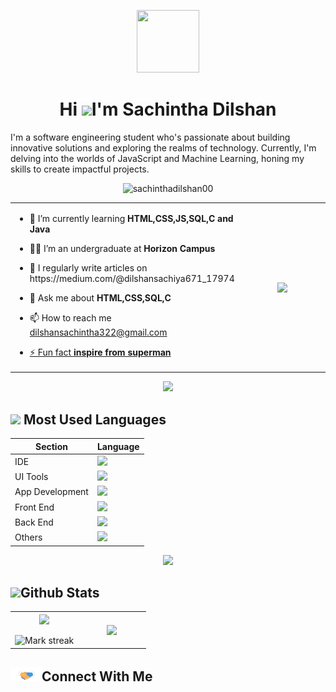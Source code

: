 <!--- Top section(start) -->
<p align="center"> <img src="https://raw.githubusercontent.com/7oSkaaa/7oSkaaa/main/Images/about_me.gif" width="100" height="100" /> </p>
<h1 align="center">Hi <img src="https://github.com/abdoachhoubi/abdoachhoubi/blob/main/gifs/Hi.gif" width="30">I'm Sachintha Dilshan</h1>
<p>I'm a software engineering student who's passionate about building innovative solutions and exploring the realms of technology. Currently, I'm delving into the worlds of JavaScript and Machine Learning, honing my skills to create impactful projects.</p>
<!--- Top section(end) -->

<!--- Profile View section(start) -->
<p align="center"><img src="https://komarev.com/ghpvc/?username=sachinthadilshan00&label=Profile%20views&color=0e75b6&style=flat" alt="sachinthadilshan00" /> </p>
<!--- Profile View section(end) -->

<!--- First Table section(start) -->
<table align="center">
<tbody>
  <tr border="none">
    <td width="50%" align="left">
    <ul dir="auto">
    <li> <p dir="auto">🌱 I’m currently learning <strong>HTML,CSS,JS,SQL,C and Java</strong></p> </li>
    <li> <p dir="auto">🧑‍🎓 I’m an undergraduate at <strong>Horizon Campus</strong></p> </li>
    <li> <p dir="auto">📝 I regularly write articles on https://medium.com/@dilshansachiya671_17974</p> </li>
    <li> <p dir="auto">💬 Ask me about <strong>HTML,CSS,SQL,C</strong></p> </li>
    <li> <p dir="auto">📫 How to reach me <a href="mailto:dilshansachintha322@gmail.com">dilshansachintha322@gmail.com</p> </li>
    <li> <p dir="auto">⚡ Fun fact <strong>inspire from superman</strong></p> </li>
    </td>
    <td width="50%" align="center">
    <img align="center" width="450px" style="max-width=100%;" src="https://github.com/7oSkaaa/7oSkaaa/blob/main/Images/Right_Side.gif?raw=true" width = 200px" />
    </td>
  </tr>
</tbody>
</table>
<!--- First Table section(end) -->

<!--- Horizontal line(start) -->
<p  align="center">
<img src="https://user-images.githubusercontent.com/73097560/115834477-dbab4500-a447-11eb-908a-139a6edaec5c.gif">             
<br>
<!--- Horizontal line(End) -->      

<!--- Languages Section(start) -->  
## <img src="https://media2.giphy.com/media/QssGEmpkyEOhBCb7e1/giphy.gif?cid=ecf05e47a0n3gi1bfqntqmob8g9aid1oyj2wr3ds3mg700bl&rid=giphy.gif" width ="25"><b> Most Used Languages</b>
<div align="left" dir="auto">
<table>
<thead>
<tr>
<th>Section</th>
<th>Language</th>
</tr>
</thead>
<tbody>
<tr>
<td>IDE</td>
<td><a href="https://www.jetbrains.com/pycharm/download/?section=windows target="_blank"><img src="https://github.com/SachinthaDilshan00/Skill-Icon/blob/main/pngwing.com.png" style="width:6%;"></a></td>
</tr>
<tr>
<td>UI Tools</td>
<td><a href="https://www.adobe.com/products/photoshop.html" target="_blank"><img src="https://github.com/Scar1109/skill-icons/blob/main/icons/Photoshop.svg" style="width:6%;"></a></td>
</tr>
<tr>
<td>App Development</td>
<td><a target="_blank" rel="noopener noreferrer nofollow" href="https://camo.githubusercontent.com/18317e132f8172b6f1a4693313d1481774110a8f40d36256a4facf63513f3f5e/68747470733a2f2f736b696c6c69636f6e732e6465762f69636f6e733f693d6a6176612c70792c63"><img src="https://camo.githubusercontent.com/18317e132f8172b6f1a4693313d1481774110a8f40d36256a4facf63513f3f5e/68747470733a2f2f736b696c6c69636f6e732e6465762f69636f6e733f693d6a6176612c70792c63" data-canonical-src="https://skillicons.dev/icons?i=java,py,c" style="max-width: 100%;"></a></td>
</tr>
<tr>
<td>Front End</td>
<td><a target="_blank" rel="noopener noreferrer nofollow" href="https://camo.githubusercontent.com/822820b8da7a3637b759326de4c2260f43971f38415604562ab908f73c565e51/68747470733a2f2f736b696c6c69636f6e732e6465762f69636f6e733f693d68746d6c2c6373732c6a73"><img src="https://camo.githubusercontent.com/822820b8da7a3637b759326de4c2260f43971f38415604562ab908f73c565e51/68747470733a2f2f736b696c6c69636f6e732e6465762f69636f6e733f693d68746d6c2c6373732c6a73" data-canonical-src="https://skillicons.dev/icons?i=html,css,js" style="max-width: 100%;"></a></td>
</tr>
<tr>
<td>Back End</td>
<td><a target="_blank" rel="noopener noreferrer nofollow" href="https://camo.githubusercontent.com/08b6ae3205ea60f033568e9db63a8fa60f14c1e9d4674b169b940c7a7e8a3bfa/68747470733a2f2f736b696c6c69636f6e732e6465762f69636f6e733f693d6a6176612c68696265726e6174652c72656765782c6d7973716c"><img src="https://camo.githubusercontent.com/08b6ae3205ea60f033568e9db63a8fa60f14c1e9d4674b169b940c7a7e8a3bfa/68747470733a2f2f736b696c6c69636f6e732e6465762f69636f6e733f693d6a6176612c68696265726e6174652c72656765782c6d7973716c" data-canonical-src="https://skillicons.dev/icons?i=java,hibernate,regex,mysql" style="max-width: 100%;"></a></td>
</tr>
<tr>
<td>Others</td>
<td><a target="_blank" rel="noopener noreferrer nofollow" href="https://camo.githubusercontent.com/fbf5a3ede19846c5afd04a75e7bf8cb3318b9e9114950da09e5b650fd48938f3/68747470733a2f2f736b696c6c69636f6e732e6465762f69636f6e733f693d6769746875622c6769742c6175746f6361642c6d6176656e2c646973636f72642c737461636b6f766572666c6f772c6169"><img src="https://camo.githubusercontent.com/fbf5a3ede19846c5afd04a75e7bf8cb3318b9e9114950da09e5b650fd48938f3/68747470733a2f2f736b696c6c69636f6e732e6465762f69636f6e733f693d6769746875622c6769742c6175746f6361642c6d6176656e2c646973636f72642c737461636b6f766572666c6f772c6169" data-canonical-src="https://skillicons.dev/icons?i=github,git,autocad,maven,discord,stackoverflow,ai" style="max-width: 100%;"></a></td>
</tr>
</tbody>
</table>
</div>
<!--- Horizontal line(start) -->
<p  align="center">
<img src="https://user-images.githubusercontent.com/73097560/115834477-dbab4500-a447-11eb-908a-139a6edaec5c.gif">             
<br>
<!--- Horizontal line(End) -->

<!--- stats (start) -->
## <img src="https://media.giphy.com/media/iY8CRBdQXODJSCERIr/giphy.gif" width="35">Github Stats
<p align="center">
<table align="center">
<tr border="none">
<td width="50%" align="center">
  
  <img  align="center"  src="https://github-readme-stats.vercel.app/api?username=SachinthaDilshan00&theme=midnight-purple&show_icons=true&count_private=true" />
  <br></br>
  <img  title="🔥 Get streak stats for your profile at git.io/streak-stats" alt="Mark streak" src="https://github-readme-streak-stats.herokuapp.com/?user=SachinthaDilshan00&theme=midnight-purple&hide_border=false" /> 
</td>

<td width="50%" align="center">
  <img  align="center"  src="https://github-readme-stats.anuraghazra1.vercel.app/api/top-langs/?username=SachinthaDilshan00&theme=midnight-purple&hide_border=false&no-bg=true&no-frame=true&langs_count=10"/>
</td>
</tr>
</table>
<!--- stats (end) -->

<!--- Connection section(start) -->
## <img src="https://github.com/0xAbdulKhalid/0xAbdulKhalid/raw/main/assets/mdImages/handshake.gif" width=50px>Connect With Me

